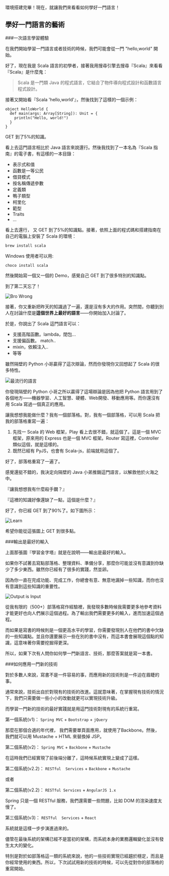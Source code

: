 環境搭建完畢！現在，就讓我們來看看如何學好一門語言！

學好一門語言的藝術
---

###一次語言學習體驗

在我們開始學習一門語言或者技術的時候，我們可能會從一門 "hello,world" 開始。

好了，現在我是 Scala 語言的初學者，接著我用搜尋引擎去搜尋『Scala』來看看『Scala』是什麼鬼：

>  Scala 是一門類 Java 的程式語言，它結合了物件導向程式設計和函數語言程式設計。

接著又開始看『Scala 'hello,world'』，然後找到了這樣的一個示例：

```
object HelloWorld {
  def main(args: Array[String]): Unit = {
    println("Hello, world!")
  }
}
```

GET 到了5%的知識。

看上去這門語言相比於 Java 語言來說還行。然後我找到了一本名為『Scala 指南』的電子書，有這樣的一本目錄：

 - 表示式和值
 - 函數是一等公民
 - 借貸模式
 - 按名稱傳遞參數
 - 定義類
 - 鴨子類型
 - 柯里化
 - 範型
 - Traits
 - ...

看上去還行， 又 GET 到了5%的知識點。接著，依照上面的程式碼和搭建指南在自己的電腦上安裝了 Scala 的環境：

```bash
brew install scala
```

Windows 使用者可以用:

```
choco install scala
```

然後開始寫一個又一個的 Demo，感覺自己 GET 到了很多特別的知識點。

到了第二天忘了！

![Bro Wrong](assets/article/chapter1/wrong.jpg)

接著，你又重新把昨天的知識過了一遍，還是沒有多大的作用。突然間，你聽到別人在討論什麼是**這個世界上最好的語言**——你開始加入討論了。

於是，你說出了 Scala 這門語言可以：

 - 支援高階函數。lambda，閉包...
 - 支援偏函數。 match..
 - mixin，依賴注入..
 - 等等

雖然隔壁的 Python 小哥贏得了這次辯論，然而你發現你又回想起了 Scala 的很多特性。

![最流行的語言](assets/article/chapter1/popular.jpg)

你發現隔壁的 Python 小哥之所以贏得了這場辯論是因為他把 Python 語言用到了各個地方——機器學習、人工智慧、硬體、Web開發、移動應用等。而你還沒有用 Scala 寫過一個真正的應用。

讓我想想我能做什麼？我有一個部落格。對，我有一個部落格，可以用 Scala 把我的部落格重寫一遍：

1. 先找一 Scala 的 Web 框架，Play 看上去很不錯，就這個了。這是一個 MVC 框架，原來用的 Express 也是一個 MVC 框架。Router 寫這裡，Controller 類似這個，就是這樣的。
2. 既然已經有 PyJS，也會有 Scala-js，前端就用這個了。

好了，部落格重寫了一遍了。

感覺還挺不錯的，我決定向隔壁的 Java 小弟推銷這門語言，以解救他於火海之中。

『讓我想想我有什麼殺手鐗？』

『這裡的知識好像還缺了一點，這個是什麼？』

好了，你已經 GET 到了90%了。如下圖所示：

![Learn](assets/article/chapter1/learn.jpg)

希望你能從這張圖上 GET 到很多點。

###輸出是最好的輸入

上面那張圖『學習金字塔』就是在說明——輸出是最好的輸入。

如果你不試著去寫點部落格、整理資料、準備分享，那麼你可能並沒有意識到你缺少了多少東西。雖然你已經有了很多的實踐，然並卵。

因為你一直在完成功能、完成工作，你總會有意、無意地漏掉一些知識，而你也沒有意識到這些知識的重要性。

![Output is Input](assets/article/chapter1/output-input.png)

從我有限的（500+）部落格寫作經驗裡，我發現多數時候我需要更多地參考資料才能更好也向人們展示這個過程。為了輸出我們需要更多的輸入，進而加速這個過程。

而如果是寫書的時候則是一個更高水平的學習，你需要發現別人在他們的書中欠缺的一些知識點。並且你還要展示一些在別的書中沒有，而這本書會展現這個點的知識，這意味著你需要挖掘得更深。

所以，如果下次有人問你如何學一門新語言、技術，那麼答案就是寫一本書。

###如何應用一門新的技術

對於多數人來說，寫書不是一件容易的事，而應用新的技術則是一件迫在眉睫的事。

通常來說，技術出自於對現有的技術的改進。這就意味著，在掌握現有技術的情況下，我們只需要做一些小小的改動就更可以實現技術升級。

而學習一門新的技術的最好實踐就是用這門技術對現有的系統行重寫。

第一個系統(v1)： ``Spring MVC`` + ``Bootstrap`` + ``jQuery``

那麼在那個合適的年代裡， 我們需要單頁面應用，就使用了Backbone。然後，我們就可以用 Mustache + HTML 來替換掉 JSP。

第二個系統(v2)： ``Spring MVC`` +  ``Backbone`` + ``Mustache``

在這時我們已經實現了前後端分離了，這時候系統實現上變成了這樣。

第二個系統(v2.2)： ``RESTful  Services`` +  ``Backbone`` + ``Mustache``

或者

第二個系統(v2.2)： ``RESTful Services`` +  ``AngularJS 1.x``

Spring 只是一個 RESTful 服務，我們還需要一些問題，比如 DOM 的渲染速度太慢了。

第三個系統(v3)： ``RESTful  Services`` + ``React``

系統就是這樣一步步演進過來的。

儘管在最後系統的架構已經不是當初的架構，而系統本身的業務邏輯變化並沒有發生太大的變化。

特別是對於如部落格這一類的系統來說，他的一些技術實現已經趨於穩定，而且是你經常使用的東西。所以，下次試試用新的技術的時候，可以先從對你的部落格的重寫開始。

